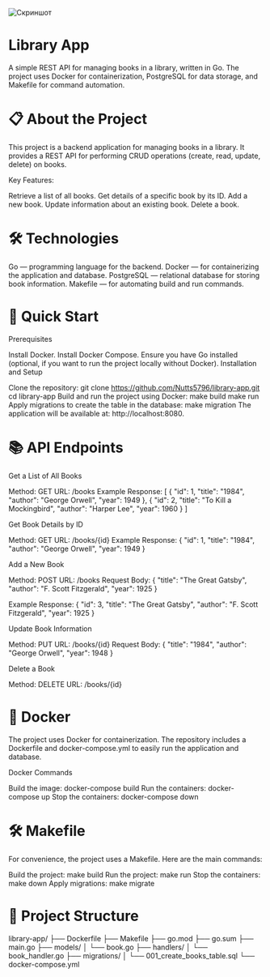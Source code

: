 ![Скриншот](images/Golang.png)
# Library App
A simple REST API for managing books in a library, written in Go. The project uses Docker for containerization, PostgreSQL for data storage, and Makefile for command automation.

# 📋 About the Project

This project is a backend application for managing books in a library. It provides a REST API for performing CRUD operations (create, read, update, delete) on books.

Key Features:

Retrieve a list of all books.
Get details of a specific book by its ID.
Add a new book.
Update information about an existing book.
Delete a book.

# 🛠 Technologies

Go — programming language for the backend.
Docker — for containerizing the application and database.
PostgreSQL — relational database for storing book information.
Makefile — for automating build and run commands.

# 🚀 Quick Start

Prerequisites

Install Docker.
Install Docker Compose.
Ensure you have Go installed (optional, if you want to run the project locally without Docker).
Installation and Setup

Clone the repository:
    git clone https://github.com/Nutts5796/library-app.git
    cd library-app
Build and run the project using Docker:
    make build
    make run
Apply migrations to create the table in the database:
    make migration
The application will be available at: http://localhost:8080.

# 📚 API Endpoints

Get a List of All Books

Method: GET
URL: /books
Example Response:
    [
  {
    "id": 1,
    "title": "1984",
    "author": "George Orwell",
    "year": 1949
  },
  {
    "id": 2,
    "title": "To Kill a Mockingbird",
    "author": "Harper Lee",
    "year": 1960
  }
]

Get Book Details by ID

Method: GET
URL: /books/{id}
Example Response:
    {
  "id": 1,
  "title": "1984",
  "author": "George Orwell",
  "year": 1949
}

Add a New Book

Method: POST
URL: /books
Request Body:
    {
  "title": "The Great Gatsby",
  "author": "F. Scott Fitzgerald",
  "year": 1925
}

Example Response:
    {
  "id": 3,
  "title": "The Great Gatsby",
  "author": "F. Scott Fitzgerald",
  "year": 1925
}

Update Book Information

Method: PUT
URL: /books/{id}
Request Body:
    {
  "title": "1984",
  "author": "George Orwell",
  "year": 1948
}

Delete a Book

Method: DELETE
URL: /books/{id}

# 🐳 Docker

The project uses Docker for containerization. The repository includes a Dockerfile and docker-compose.yml to easily run the application and database.

Docker Commands

Build the image:
    docker-compose build
Run the containers:
    docker-compose up
Stop the containers:
    docker-compose down

# 🛠 Makefile

For convenience, the project uses a Makefile. Here are the main commands:

Build the project:
    make build
Run the project:
    make run
Stop the containers:
    make down
Apply migrations:
    make migrate

# 📁 Project Structure
library-app/
├── Dockerfile
├── Makefile
├── go.mod
├── go.sum
├── main.go
├── models/
│   └── book.go
├── handlers/
│   └── book_handler.go
├── migrations/
│   └── 001_create_books_table.sql
└── docker-compose.yml